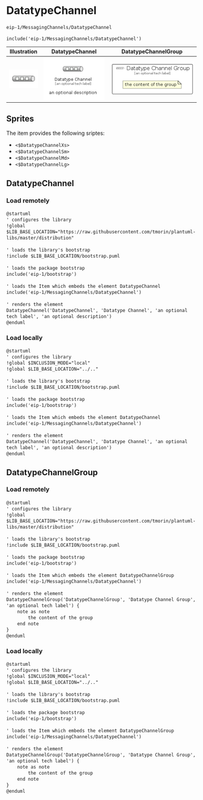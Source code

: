 # DatatypeChannel


```text
eip-1/MessagingChannels/DatatypeChannel
```

```text
include('eip-1/MessagingChannels/DatatypeChannel')
```



| Illustration | DatatypeChannel | DatatypeChannelGroup |
| :---: | :---: | :---: |
| ![illustration for Illustration](../../eip-1/MessagingChannels/DatatypeChannel.png) | ![illustration for DatatypeChannel](../../eip-1/MessagingChannels/DatatypeChannel.Local.png) | ![illustration for DatatypeChannelGroup](../../eip-1/MessagingChannels/DatatypeChannelGroup.Local.png) |



## Sprites
The item provides the following sriptes:

- `<$DatatypeChannelXs>`
- `<$DatatypeChannelSm>`
- `<$DatatypeChannelMd>`
- `<$DatatypeChannelLg>`





## DatatypeChannel

### Load remotely
```plantuml
@startuml
' configures the library
!global $LIB_BASE_LOCATION="https://raw.githubusercontent.com/tmorin/plantuml-libs/master/distribution"

' loads the library's bootstrap
!include $LIB_BASE_LOCATION/bootstrap.puml

' loads the package bootstrap
include('eip-1/bootstrap')

' loads the Item which embeds the element DatatypeChannel
include('eip-1/MessagingChannels/DatatypeChannel')

' renders the element
DatatypeChannel('DatatypeChannel', 'Datatype Channel', 'an optional tech label', 'an optional description')
@enduml
```

### Load locally
```plantuml
@startuml
' configures the library
!global $INCLUSION_MODE="local"
!global $LIB_BASE_LOCATION="../.."

' loads the library's bootstrap
!include $LIB_BASE_LOCATION/bootstrap.puml

' loads the package bootstrap
include('eip-1/bootstrap')

' loads the Item which embeds the element DatatypeChannel
include('eip-1/MessagingChannels/DatatypeChannel')

' renders the element
DatatypeChannel('DatatypeChannel', 'Datatype Channel', 'an optional tech label', 'an optional description')
@enduml
```

## DatatypeChannelGroup

### Load remotely
```plantuml
@startuml
' configures the library
!global $LIB_BASE_LOCATION="https://raw.githubusercontent.com/tmorin/plantuml-libs/master/distribution"

' loads the library's bootstrap
!include $LIB_BASE_LOCATION/bootstrap.puml

' loads the package bootstrap
include('eip-1/bootstrap')

' loads the Item which embeds the element DatatypeChannelGroup
include('eip-1/MessagingChannels/DatatypeChannel')

' renders the element
DatatypeChannelGroup('DatatypeChannelGroup', 'Datatype Channel Group', 'an optional tech label') {
    note as note
        the content of the group
    end note
}
@enduml
```

### Load locally
```plantuml
@startuml
' configures the library
!global $INCLUSION_MODE="local"
!global $LIB_BASE_LOCATION="../.."

' loads the library's bootstrap
!include $LIB_BASE_LOCATION/bootstrap.puml

' loads the package bootstrap
include('eip-1/bootstrap')

' loads the Item which embeds the element DatatypeChannelGroup
include('eip-1/MessagingChannels/DatatypeChannel')

' renders the element
DatatypeChannelGroup('DatatypeChannelGroup', 'Datatype Channel Group', 'an optional tech label') {
    note as note
        the content of the group
    end note
}
@enduml
```

